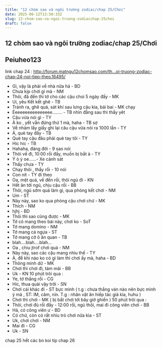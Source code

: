 ```yaml
---
title: "12 chòm sao và ngôi trường zodiac/chap 25/Chơi"
date: 2025-06-12T13:50:33Z
slug: 12-chom-sao-va-ngoi-truong-zodiacchap-25choi
draft: false
---
```


## 12 chòm sao và ngôi trường zodiac/chap 25/Chơi

## Peiuheo123

link chap 24 :
http://forum.matngu12chomsao.com/th...oi-truong-zodiac-chap-24-noi-tiep-theo.16495/
 
- Gì, vậy là phải về nhà nữa hả - BD
- Chưa kịp chơi gì mà - NM
- Thôi, đã đến thì tớ cho các cậu choi 5 ngày đấy - MK
- Ui, yêu Kết kết ghê - TB
- Tránh ra, ghê quá, sát khí sau lưng cậu kìa, bái bai - MK chạy
- Éeeeeeeeeeeeeeee........ - TB nhìn đằng sau thì thấy yêt
- Cậu vừa nói gì - TY
- À ko , yết vẫn đứng thứ 1 mà, haha - TB sợ
- Về nhàm lấy giấy ghi lại câu cậu vừa nói ra 1000 lần - TY
- Á, què tay đấy - TB
- Què tay cậu đâu phải què tay tôi - TY
- Hic hic - TB
- Hahaha, đáng đời - 9 sao nói
- Thôi về đi, 10:00 rồi đấy, muốn bị bắt à - TY
- Ý ò ý oe......- Xe cảnh sát
- Thấy chưa - TY
- Chạy thôi , thấy rồi - 10 nói
- Con nít - TY đi theo
- Oa, mệt quá, về đến rồi, thôi ngủ đi - KN
- Hết ăn tới ngủ, chịu cậu rồi - BB
- Thôi, ngủ sớm quá làm gì, qua phòng kết chơi - NM
- Um - ST
- Này này, sao ko qua phòng cậu chơi chứ - MK
- Thích - NM
- hjhj - BD
- Thôi thì sao cũng được - MK
- Tớ có mang theo bài này, chơi ko - SoT
- Tớ mang domino - NM
- Tớ mang cá ngựa - ST
- Tớ mang cờ ô ăn quan - TB
- blah....blah....blah...
- Oa , chiu jtrof chơi quá - NM
- Này này, sao các cậu mang nhìu thế - TY
- À, để khi nào ko có gì làm thì chơi ấy mà, haha - BD
- Thông minh dữ - MK
- Chơi thì chơi đi, tám mãi - BB
- Uk - KN
10 phút trôi qua :
- Ye, tớ thắng rồi - CG
- Hic, thua quài vậy trời - SN
- Chơi cái khác đi - ST bực mình ( t.g : chưa thắng ván nào nên bực mình ý mà , ST: IM, câm, nín. T.g : nhân vật ăn hiếp tác giả kìa, huhu )
- Chơi thì chơi - MK ( bị bắt chơi tới bây giờ ghiền )
50 phút trôi qua :
- Thôi, chơi đủ rồi đấy - 12:00 rồi, ngủ thôi, mai đi công viên chơi - BB
- Hả, có công viên ư - BD
- Có chứ, còn có rất nhìu trò chơi nữa kìa - ST
- Uk, chơi chơi - NM
- Mai đi - CG
- Uk - SN
 
chap 25 hết các bn koi típ chap 26